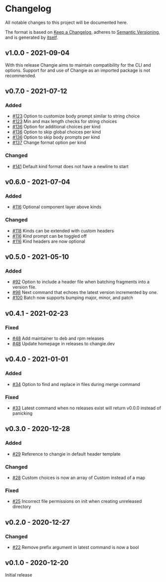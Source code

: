 # Changelog

All notable changes to this project will be documented here.

The format is based on [Keep a Changelog](https://keepachangelog.com/en/1.0.0/),
adheres to [Semantic Versioning](https://semver.org/spec/v2.0.0.html),
and is generated by [itself](https://github.com/miniscruff/changie).


## v1.0.0 - 2021-09-04
With this release Changie aims to maintain compatibility for the CLI and options.
Support for and use of Changie as an imported package is not recommended.

## v0.7.0 - 2021-07-12
### Added
* [#123](https://github.com/miniscruff/changie/issues/123) Option to customize body prompt similar to string choice
* [#123](https://github.com/miniscruff/changie/issues/123) Min and max length checks for string choices
* [#136](https://github.com/miniscruff/changie/issues/136) Option for additional choices per kind
* [#136](https://github.com/miniscruff/changie/issues/136) Option to skip global choices per kind
* [#136](https://github.com/miniscruff/changie/issues/136) Option to skip body prompts per kind
* [#137](https://github.com/miniscruff/changie/issues/137) Change format option per kind
### Changed
* [#141](https://github.com/miniscruff/changie/issues/141) Default kind format does not have a newline to start

## v0.6.0 - 2021-07-04
### Added
* [#116](https://github.com/miniscruff/changie/issues/116) Optional component layer above kinds
### Changed
* [#118](https://github.com/miniscruff/changie/issues/118) Kinds can be extended with custom headers
* [#116](https://github.com/miniscruff/changie/issues/116) Kind prompt can be toggled off
* [#116](https://github.com/miniscruff/changie/issues/116) Kind headers are now optional

## v0.5.0 - 2021-05-10
### Added
* [#92](https://github.com/miniscruff/changie/issues/92) Option to include a header file when batching fragments into a version file.
* [#98](https://github.com/miniscruff/changie/issues/98) Next command that echoes the latest version incremented by one.
* [#100](https://github.com/miniscruff/changie/issues/100) Batch now supports bumping major, minor, and patch


## v0.4.1 - 2021-02-23
### Fixed
* [#48](https://github.com/miniscruff/changie/issues/48) Add maintainer to deb and rpm releases
* [#48](https://github.com/miniscruff/changie/issues/48) Update homepage in releases to changie.dev


## v0.4.0 - 2021-01-01
### Added
* [#34](https://github.com/miniscruff/changie/issues/34) Option to find and replace in files during merge command
### Fixed
* [#33](https://github.com/miniscruff/changie/issues/33) Latest command when no releases exist will return v0.0.0 instead of panicking


## v0.3.0 - 2020-12-28
### Added
* [#29](https://github.com/miniscruff/changie/issues/29) Reference to changie in default header template
### Changed
* [#28](https://github.com/miniscruff/changie/issues/28) Custom choices is now an array of Custom instead of a map
### Fixed
* [#25](https://github.com/miniscruff/changie/issues/25) Incorrect file permissions on init when creating unreleased directory


## v0.2.0 - 2020-12-27
### Changed
* [#22](https://github.com/miniscruff/changie/issues/22) Remove prefix argument in latest command is now a bool


## v0.1.0 - 2020-12-20
Initial release
